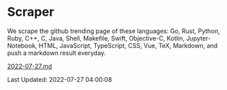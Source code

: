 # Scraper

We scrape the github trending page of these languages: Go, Rust, Python, Ruby, C++, C, Java, Shell, Makefile, Swift, Objective-C, Kotlin, Jupyter-Notebook, HTML, JavaScript, TypeScript, CSS, Vue, TeX, Markdown, and push a markdown result everyday.

[2022-07-27.md](https://github.com/yangwenmai/github-trending-backup/blob/master/2022-07-27.md)

Last Updated: 2022-07-27 04:00:08